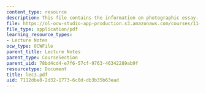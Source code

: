 ```yaml
---
content_type: resource
description: This file contains the information on photographic essay.
file: https://ol-ocw-studio-app-production.s3.amazonaws.com/courses/11-204-planning-communications-and-digital-media-fall-2004/7112dbe82d3217736c0ddb3b35b63ead_lec3.pdf
file_type: application/pdf
learning_resource_types:
- Lecture Notes
ocw_type: OCWFile
parent_title: Lecture Notes
parent_type: CourseSection
parent_uid: 78bd4cd4-e7f6-57cf-9763-46342289ab9f
resourcetype: Document
title: lec3.pdf
uid: 7112dbe8-2d32-1773-6c0d-db3b35b63ead
---
```

